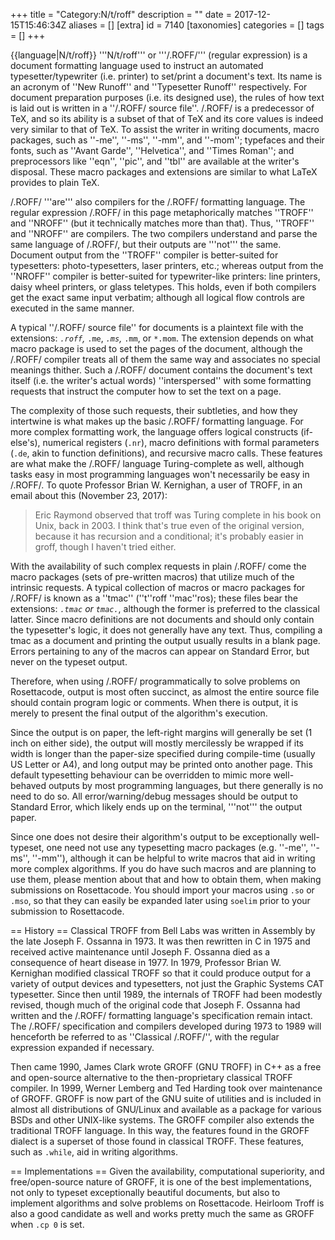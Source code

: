 +++
title = "Category:N/t/roff"
description = ""
date = 2017-12-15T15:46:34Z
aliases = []
[extra]
id = 7140
[taxonomies]
categories = []
tags = []
+++

{{language|N/t/roff}}
'''N/t/roff''' or '''/.ROFF/''' (regular expression) is a document formatting language used to instruct an automated typesetter/typewriter (i.e. printer) to set/print a document's text.  Its name is an acronym of ''New Runoff'' and ''Typesetter Runoff'' respectively.  For document preparation purposes (i.e. its designed use), the rules of how text is laid out is written in a ''/.ROFF/ source file''.  /.ROFF/ is a predecessor of TeX, and so its ability is a subset of that of TeX and its core values is indeed very similar to that of TeX.  To assist the writer in writing documents, macro packages, such as ''-me'', ''-ms'', ''-mm'', and ''-mom''; typefaces and their fonts, such as ''Avant Garde'', ''Helvetica'', and ''Times Roman''; and preprocessors like ''eqn'', ''pic'', and ''tbl'' are available at the writer's disposal.  These macro packages and extensions are similar to what LaTeX provides to plain TeX.

/.ROFF/ '''are''' also compilers for the /.ROFF/ formatting language.  The regular expression /.ROFF/ in this page metaphorically matches ''TROFF'' and ''NROFF'' (but it technically matches more than that).  Thus, ''TROFF'' and ''NROFF'' are compilers.
The two compilers understand and parse the same language of /.ROFF/, but their outputs are '''not''' the same.  Document output from the ''TROFF'' compiler is better-suited for typesetters: photo-typesetters, laser printers, etc.; whereas output from the ''NROFF'' compiler is better-suited for typewriter-like printers: line printers, daisy wheel printers, or glass teletypes.  This holds, even if both compilers get the exact same input verbatim; although all logical flow controls are executed in the same manner.

A typical ''/.ROFF/ source file'' for documents is a plaintext file with the extensions: <code>*.roff</code>, <code>*.me</code>, <code>*.ms</code>, <code>*.mm</code>, or <code>*.mom</code>.  The extension depends on what macro package is used to set the pages of the document, although the /.ROFF/ compiler treats all of them the same way and associates no special meanings thither.  Such a /.ROFF/ document contains the document's text itself (i.e. the writer's actual words) ''interspersed'' with some formatting requests that instruct the computer how to set the text on a page.

The complexity of those such requests, their subtleties, and how they intertwine is what makes up the basic /.ROFF/ formatting language.  For more complex formatting work, the language offers logical constructs (if-else's), numerical registers (<code>.nr</code>), macro definitions with formal parameters (<code>.de</code>, akin to function definitions), and recursive macro calls.  These features are what make the /.ROFF/ language Turing-complete as well, although tasks easy in most programming languages won't necessarily be easy in /.ROFF/.  To quote Professor Brian W. Kernighan, a user of TROFF, in an email about this (November 23, 2017):

<blockquote>
Eric Raymond observed that troff was Turing complete
in his book on Unix, back in 2003. I think that's true
even of the original version, because it has recursion
and a conditional; it's probably easier in groff, though
I haven't tried either.
</blockquote>

With the availability of such complex requests in plain /.ROFF/ come the macro packages (sets of pre-written macros) that utilize much of the intrinsic requests.  A typical collection of macros or macro packages for /.ROFF/ is known as a ''tmac'' (''t''roff ''mac''ros); these files bear the extensions: <code>*.tmac</code> or <code>tmac.*</code>, although the former is preferred to the classical latter.  Since macro definitions are not documents and should only contain the typesetter's logic, it does not generally have any text.  Thus, compiling a tmac as a document and printing the output usually results in a blank page.  Errors pertaining to any of the macros can appear on Standard Error, but never on the typeset output.

Therefore, when using /.ROFF/ programmatically to solve problems on Rosettacode, output is most often succinct, as almost the entire source file should contain program logic or comments.  When there is output, it is merely to present the final output of the algorithm's execution.

Since the output is on paper, the left-right margins will generally be set (1 inch on either side), the output will mostly mercilessly be wrapped if its width is longer than the paper-size specified during compile-time (usually US Letter or A4), and long output may be printed onto another page.  This default typesetting behaviour can be overridden to mimic more well-behaved outputs by most programming languages, but there generally is no need to do so.  All error/warning/debug messages should be output to Standard Error, which likely ends up on the terminal, '''not''' the output paper.

Since one does not desire their algorithm's output to be exceptionally well-typeset, one need not use any typesetting macro packages (e.g. ''-me'', ''-ms'', ''-mm''), although it can be helpful to write macros that aid in writing more complex algorithms.  If you do have such macros and are planning to use them, please mention about that and how to obtain them, when making submissions on Rosettacode.  You should import your macros using <code>.so</code> or <code>.mso</code>, so that they can easily be expanded later using <code>soelim</code> prior to your submission to Rosettacode.

== History ==
Classical TROFF from Bell Labs was written in Assembly by the late Joseph F. Ossanna in 1973.  It was then rewritten in C in 1975 and received active maintenance until Joseph F. Ossanna died as a consequence of heart disease in 1977.  In 1979, Professor Brian W. Kernighan modified classical TROFF so that it could produce output for a variety of output devices and typesetters, not just the Graphic Systems CAT typesetter.  Since then until 1989, the internals of TROFF had been modestly revised, though much of the original code that Joseph F. Ossanna had written and the /.ROFF/ formatting language's specification remain intact.
The /.ROFF/ specification and compilers developed during 1973 to 1989 will henceforth be referred to as ''Classical /.ROFF/'', with the regular expression expanded if necessary.

Then came 1990, James Clark wrote GROFF (GNU TROFF) in C++ as a free and open-source alternative to the then-proprietary classical TROFF compiler.  In 1999, Werner Lemberg and Ted Harding took over maintenance of GROFF.  GROFF is now part of the GNU suite of utilities and is included in almost all distributions of GNU/Linux and available as a package for various BSDs and other UNIX-like systems.  The GROFF compiler also extends the traditional TROFF language.  In this way, the features found in the GROFF dialect is a superset of those found in classical TROFF.  These features, such as <code>.while</code>, aid in writing algorithms.

== Implementations ==
Given the availability, computational superiority, and free/open-source nature of GROFF, it is one of the best implementations, not only to typeset exceptionally beautiful documents, but also to implement algorithms and solve problems on Rosettacode.  Heirloom Troff is also a good candidate as well and works pretty much the same as GROFF when <code>.cp 0</code> is set.

